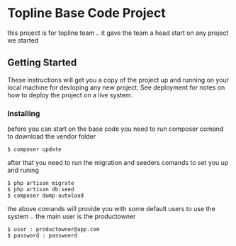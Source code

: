 # Topline Base Code Project

this project is for topline team .. it gave the team a head start on any project we started 

## Getting Started

These instructions will get you a copy of the project up and running on your local machine for devloping any new project. See deployment for notes on how to deploy the project on a live system.

### Installing

before you can start on the base code you need to run composer comand to download the vendor folder 

```
$ composer update

```
after that you need to run the migration and seeders comands to set you up and runing

```
$ php artisan migrate
$ php artisan db:seed
$ composer dump-autoload
```

the above comands will provide you with some default users to use the system .. the main user is the productowner

```
$ user : productowner@app.com
$ password : passwoerd
```



